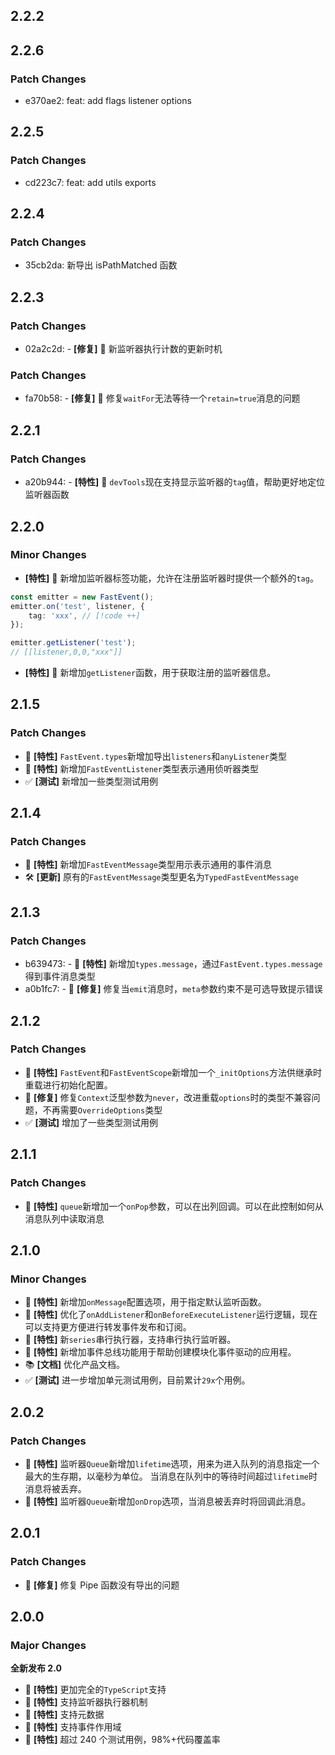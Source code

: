## 2.2.2

## 2.2.6

### Patch Changes

-   e370ae2: feat: add flags listener options

## 2.2.5

### Patch Changes

-   cd223c7: feat: add utils exports

## 2.2.4

### Patch Changes

-   35cb2da: 新导出 isPathMatched 函数

## 2.2.3

### Patch Changes

-   02a2c2d: - **[修复]** 🐛 新监听器执行计数的更新时机

### Patch Changes

-   fa70b58: - **[修复]** 🐛 修复`waitFor`无法等待一个`retain=true`消息的问题

## 2.2.1

### Patch Changes

-   a20b944: - **[特性]** 🚀 `devTools`现在支持显示监听器的`tag`值，帮助更好地定位监听器函数

## 2.2.0

### Minor Changes

-   **[特性]** 🚀 新增加监听器标签功能，允许在注册监听器时提供一个额外的`tag`。

```ts
const emitter = new FastEvent();
emitter.on('test', listener, {
    tag: 'xxx', // [!code ++]
});

emitter.getListener('test');
// [[listener,0,0,"xxx"]]
```

-   **[特性]** 🚀 新增加`getListener`函数，用于获取注册的监听器信息。

## 2.1.5

### Patch Changes

-   🚀 **[特性]** `FastEvent.types`新增加导出`listeners`和`anyListener`类型
-   🚀 **[特性]** 新增加`FastEventListener`类型表示通用侦听器类型
-   ✅ **[测试]** 新增加一些类型测试用例

## 2.1.4

### Patch Changes

-   🚀 **[特性]** 新增加`FastEventMessage`类型用示表示通用的事件消息
-   🛠 **[更新]** 原有的`FastEventMessage`类型更名为`TypedFastEventMessage`

## 2.1.3

### Patch Changes

-   b639473: - 🚀 **[特性]** 新增加`types.message`，通过`FastEvent.types.message`得到事件消息类型
-   a0b1fc7: - 🐛 **[修复]** 修复当`emit`消息时，`meta`参数约束不是可选导致提示错误

## 2.1.2

### Patch Changes

-   🚀 **[特性]** `FastEvent`和`FastEventScope`新增加一个`_initOptions`方法供继承时重载进行初始化配置。
-   🐛 **[修复]** 修复`Context`泛型参数为`never`，改进重载`options`时的类型不兼容问题，不再需要`OverrideOptions`类型
-   ✅ **[测试]** 增加了一些类型测试用例

## 2.1.1

### Patch Changes

-   🚀 **[特性]** `queue`新增加一个`onPop`参数，可以在出列回调。可以在此控制如何从消息队列中读取消息

## 2.1.0

### Minor Changes

-   🚀 **[特性]** 新增加`onMessage`配置选项，用于指定默认监听函数。
-   🚀 **[特性]** 优化了`onAddListener`和`onBeforeExecuteListener`运行逻辑，现在可以支持更方便进行转发事件发布和订阅。
-   🚀 **[特性]** 新`series`串行执行器，支持串行执行监听器。
-   🚀 **[特性]** 新增加事件总线功能用于帮助创建模块化事件驱动的应用程。
-   📚 **[文档]** 优化产品文档。
-   ✅ **[测试]** 进一步增加单元测试用例，目前累计`29x`个用例。

## 2.0.2

### Patch Changes

-   🚀 **[特性]** 监听器`Queue`新增加`lifetime`选项，用来为进入队列的消息指定一个最大的生存期，以毫秒为单位。
    当消息在队列中的等待时间超过`lifetime`时消息将被丢弃。
-   🚀 **[特性]** 监听器`Queue`新增加`onDrop`选项，当消息被丢弃时将回调此消息。

## 2.0.1

### Patch Changes

-   🐛 **[修复]** 修复 Pipe 函数没有导出的问题

## 2.0.0

### Major Changes

**全新发布 2.0**

-   🚀 **[特性]** 更加完全的`TypeScript`支持
-   🚀 **[特性]** 支持监听器执行器机制
-   🚀 **[特性]** 支持元数据
-   🚀 **[特性]** 支持事件作用域
-   🚀 **[特性]** 超过 240 个测试用例，98%+代码覆盖率
